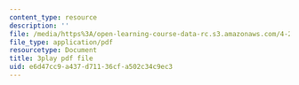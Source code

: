 ```yaml
---
content_type: resource
description: ''
file: /media/https%3A/open-learning-course-data-rc.s3.amazonaws.com/4-241j-theory-of-city-form-spring-2013/e6d47cc9a437d71136cfa502c34c9ec3_4DX9GM_kZmc.pdf
file_type: application/pdf
resourcetype: Document
title: 3play pdf file
uid: e6d47cc9-a437-d711-36cf-a502c34c9ec3
---
```

